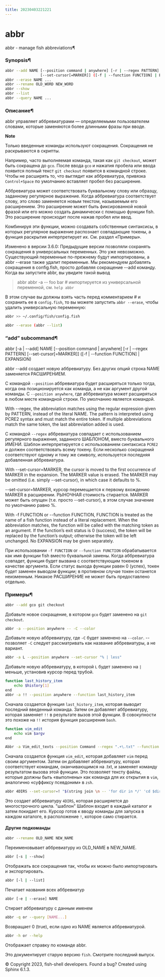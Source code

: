 ```yaml
---
title: 20230403221221 
---
```


# abbr

abbr - manage fish abbreviations¶

### Synopsis¶

```sh
abbr --add NAME [--position command | anywhere] [-r | --regex PATTERN]
                [--set-cursor[=MARKER]] ([-f | --function FUNCTION] | EXPANSION)
abbr --erase NAME ...
abbr --rename OLD_WORD NEW_WORD
abbr --show
abbr --list
abbr --query NAME ...
```

### Описание¶

abbr управляет аббревиатурами — определяемыми пользователем словами, которые заменяются более длинными фразы при вводе.

**Note**

Только введенные команды используют сокращения. Сокращения не раскрываются в скрипты.

Например, часто выполняемая команда, такая как `git checkout`, может быть сокращена до `gco`. После ввода `gco` и нажатия пробела или ввода появится полный текст `git checkout` появится в командной строке. Чтобы не расширять то, что выглядит как аббревиатура, привязка `Control+Space` по умолчанию вставляет пробел без расширение.

Аббревиатура может соответствовать буквальному слову или образцу, заданному регулярное выражение. Когда аббревиатура соответствует слову, это слово заменяется новым текстом, называемым его расширением. Это расширение может быть фиксированной новой фразой или его можно создать динамически с помощью функции fish. Это расширение происходит после нажав пробел или ввод.

Комбинируя эти функции, можно создавать собственные синтаксисы, в которых регулярное выражение распознает совпадающие токены, а функция раскрытия интерпретирует их. См. раздел «Примеры».

Изменено в версии 3.6.0: Предыдущие версии позволяли сохранять сокращения в универсальных переменных. Это уже невозможно. Существующий переменные по-прежнему будут импортированы, а abbr --erase также удалит переменные. Мы рекомендуем добавлять сокращения в config.fish, просто добавляя сокращение --add команду. Когда вы запустите abbr, вы увидите такой вывод

> abbr
abbr -a -- foo bar # импортируется из универсальной переменной, см. `help abbr`

В этом случае вы должны взять часть перед комментарием # и сохранить ее в `config.fish`, то вы можете запустить `abbr --erase`, чтобы удалить универсальную переменную:

```sh
abbr >> ~/.config/fish/config.fish
```

```sh
abbr --erase (abbr --list)
```


### “add” subcommand¶

abbr [-a | --add] NAME [--position command | anywhere] [-r | --regex PATTERN]
     [--set-cursor[=MARKER]] ([-f | --function FUNCTION] | EXPANSION)

abbr --add создает новую аббревиатуру. Без других опций строка NAME заменяется РАСШИРЕНИЕМ.

С командой `--position` аббревиатура будет расширяться только тогда, когда она позиционируется как команда, а не как аргумент другой команды. С `--position anywhere`, где аббревиатура может расширяться в любом месте командной строки. По умолчанию является командой.

With --regex, the abbreviation matches using the regular expression given by PATTERN, instead of the literal NAME. The pattern is interpreted using PCRE2 syntax and must match the entire token. If multiple abbreviations match the same token, the last abbreviation added is used. 

С командой `--regex` аббревиатура совпадает с использованием регулярного выражения, заданного ШАБЛОНОМ, вместо буквального ИМЕНИ. Шаблон интерпретируется с использованием синтаксиса `PCRE2` и должен соответствовать всему токену. Если несколько сокращений соответствуют одному и тому же символу, используется последняя добавленная аббревиатура.

With --set-cursor=MARKER, the cursor is moved to the first occurrence of MARKER in the expansion. The MARKER value is erased. The MARKER may be omitted (i.e. simply --set-cursor), in which case it defaults to %.

--set-cursor=MARKER, курсор перемещается к первому вхождению MARKER в расширении. РЫНОЧНАЯ стоимость стирается. MARKER может быть опущен (т.е. просто --set-cursor), в этом случае значение по умолчанию равно %.

With -f FUNCTION or --function FUNCTION, FUNCTION is treated as the name of a fish function instead of a literal replacement. When the abbreviation matches, the function will be called with the matching token as an argument. If the function’s exit status is 0 (success), the token will be replaced by the function’s output; otherwise the token will be left unchanged. No EXPANSION may be given separately.

При использовании `-f FUNCTION` or `--function FUNCTION` обрабатывается как имя функции fish вместо буквальной замены. Когда аббревиатура совпадет, функция будет вызвана с соответствующим токеном в качестве аргумента. Если статус выхода функции равен 0 (успех), токен будет заменен выводом функции; в противном случае токен останется неизменным. Никакое РАСШИРЕНИЕ не может быть предоставлено отдельно.

### Примеры¶

```sh
abbr --add gco git checkout
```
Добавьте новое сокращение, в котором `gco` будет заменено на `git checkout`.


```sh
abbr -a --position anywhere -- -C --color
```
Добавьте новую аббревиатуру, где `-C` будет заменено на `--color`. -- позволяет `-C` следует рассматривать как название аббревиатуры, а не вариант.


```sh
abbr -a L --position anywhere --set-cursor "% | less"
```
Добавьте новую аббревиатуру, в которой `L` будет заменено на `|` меньше, установив курсор перед трубой.


```sh
function last_history_item
    echo $history[1]
end
abbr -a !! --position anywhere --function last_history_item
```
Сначала создается функция `last_history_item`, которая выводит последний введенный команда. Затем он добавляет аббревиатуру, которая заменяет `!!` в результате вызов этой функции. В совокупности это похоже на `!!` история функция расширения `bash`.


```sh
function vim_edit
    echo vim $argv
end
```

```sh
Abbr -a Vim_edit_texts --position Command --regex ".+\.txt" --function Vim_edit
```
Сначала создается функция `vim_edit`, которая добавляет `vim` перед своим аргументом. Затем он добавляет аббревиатуру, которая соответствует командам, оканчивающимся на .txt, и заменяет команду результатом вызова этой функции. Это позволяет тексту файлы, которые должны быть «выполнены» как команда для их открытия в `vim`, аналогично «суффиксу псевдоним» в `zsh`.

```sh
abbr 4DIRS --set-cursor=! "$(string join \n -- 'for dir in */' 'cd $dir' '!' 'cd ..' 'end')"
```
Это создает аббревиатуру `4DIRS`, которая расширяется до многострочного цикла. "шаблон" Шаблон входит в каждый каталог и затем покидает его. Курсор готов к вводу команды для запуска в каждом каталоге, в расположение `!`, которое само стирается.

#### **Другие подкоманды**

```sh
abbr --rename OLD_NAME NEW_NAME
```
Переименовывает аббревиатуру из OLD_NAME в NEW_NAME.


```sh
abbr [-s | --show]
```
Отображать все сокращения так, чтобы их можно было импортировать и экспортировать.


```sh
abbr [-l | --list]
```
Печатает названия всех аббревиатур


```sh
abbr [-e | --erase] NAME
```
Стирает аббревиатуру с данным именем


```sh
abbr -q or --query [NAME...]
```
Возвращает 0 (true), если одно из NAME является аббревиатурой.


```sh
abbr -h or --help
```
Отображает справку по команде abbr.


Это документирует старую версию `fish`. Смотрите последний выпуск.

© Copyright 2023, fish-shell developers.
Found a bug?
Created using Sphinx 6.1.3.

